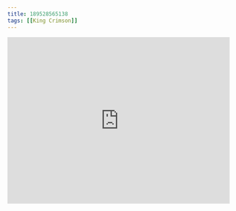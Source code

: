 ```yaml
---
title: 189528565138
tags: [[King Crimson]]
---
```

<iframe allow="accelerometer; autoplay; clipboard-write; encrypted-media; gyroscope; picture-in-picture" allowfullscreen="" frameborder="0" height="375" id="youtube_iframe" src="https://www.youtube.com/embed/-C-HytsGYg0?feature=oembed&amp;enablejsapi=1&amp;origin=https://safe.txmblr.com&amp;wmode=opaque" width="500"></iframe>